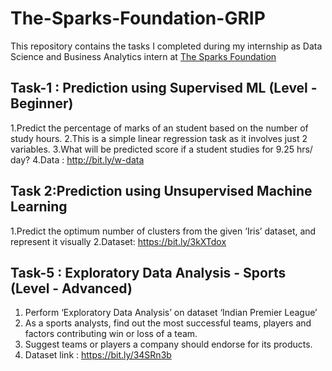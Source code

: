 # The-Sparks-Foundation-GRIP

This repository contains the tasks I completed during my internship as Data Science and Business Analytics intern at [The Sparks Foundation](https://www.thesparksfoundationsingapore.org/) 

## Task-1 : Prediction using Supervised ML (Level - Beginner)

1.Predict the percentage of marks of an student based on the number of study hours.
2.This is a simple linear regression task as it involves just 2 variables.
3.What will be predicted score if a student studies for 9.25 hrs/ day?
4.Data : http://bit.ly/w-data

## Task 2:Prediction using Unsupervised Machine Learning

1.Predict the optimum number of clusters from the given ‘Iris’ dataset, and represent it visually
2.Dataset: https://bit.ly/3kXTdox

## Task-5 : Exploratory Data Analysis - Sports (Level - Advanced)
1. Perform ‘Exploratory Data Analysis’ on dataset ‘Indian Premier League’
2. As a sports analysts, find out the most successful teams, players and factors contributing win or loss of a team.
3. Suggest teams or players a company should endorse for its products.
4. Dataset link : https://bit.ly/34SRn3b
